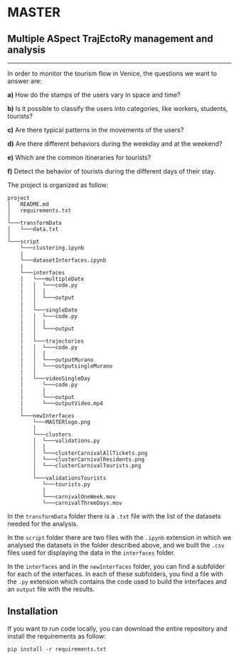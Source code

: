 # MASTER
## Multiple ASpect TrajEctoRy management and analysis

------------------------------------------------------
In order to monitor the tourism flow in Venice, the questions we want to answer are:

**a)** How do the stamps of the users vary in space and time?

**b)** Is it possible to classify the users into categories, like workers, students, tourists?

**c)** Are there typical patterns in the movements of the users?

**d)** Are there different behaviors during the weekday and at the weekend?

**e)** Which are the common itineraries for tourists?

**f)** Detect the behavior of tourists during the different days of their stay.



The project is organized as follow:

```
project
│   README.md
│   requirements.txt    
│
└───transformData
│   └───data.txt
│   
└───script
    └───clustering.ipynb
    |
    └───datasetInterfaces.ipynb
    |
    └───interfaces
    |   └───multipleDate
    |   │  └───code.py
    |   │  │
    |   │  └───output
    |   │
    |   └───singleDate
    |   │  └───code.py
    |   │  │
    |   │  └───output
    |   │
    |   └───trajectories
    |   │  └───code.py
    |   │  │
    |   │  └───outputMurano
    |   │  └───outputsingleMurano
    |   │
    |   └───videoSingleDay
    |      └───code.py
    |      │
    |      └───output
    |      └───outputVideo.mp4
    |
    └───newInterfaces
        └───MASTERlogo.png
        │
        └───clusters
        │  └───validations.py
        │  │
        │  └───clusterCarnivalAllTickets.png
        │  └───clusterCarnivalResidents.png
        │  └───clusterCarnivalTourists.png
        │
        └───validationsTourists
           └───tourists.py
           │
           └───carnivalOneWeek.mov
           └───carnivalThreeDays.mov
```

In the ```transformData``` folder there is a ```.txt``` file with the list of the datasets needed for the analysis. 

In the ```script``` folder there are two files with the ```.ipynb``` extension in which we analysed the datasets in the folder described above, and we built the ```.csv``` files used for displaying the data in the ```interfaces``` folder.

In the ```interfaces``` and in the ```newInterfaces``` folder, you can find a subfolder for each of the interfaces. In each of these subfolders, you find a file with the ```.py``` extension which contains the code used to build the interfaces and an ```output``` file with the results.


## Installation

If you want to run code locally, you can download the entire repository and install the requirements as follow:

    pip install -r requirements.txt
